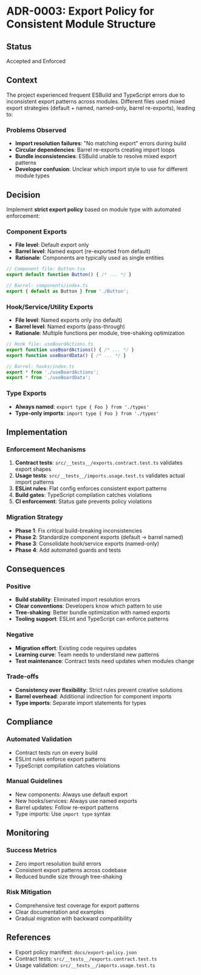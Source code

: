 # ADR-0003: Export Policy for Consistent Module Structure

## Status
Accepted and Enforced

## Context

The project experienced frequent ESBuild and TypeScript errors due to inconsistent export patterns across modules. Different files used mixed export strategies (default + named, named-only, barrel re-exports), leading to:

### Problems Observed
- **Import resolution failures**: "No matching export" errors during build
- **Circular dependencies**: Barrel re-exports creating import loops
- **Bundle inconsistencies**: ESBuild unable to resolve mixed export patterns
- **Developer confusion**: Unclear which import style to use for different module types

## Decision

Implement **strict export policy** based on module type with automated enforcement:

### Component Exports
- **File level**: Default export only
- **Barrel level**: Named export (re-exported from default)
- **Rationale**: Components are typically used as single entities

```typescript
// Component file: Button.tsx
export default function Button() { /* ... */ }

// Barrel: components/index.ts
export { default as Button } from './Button';
```

### Hook/Service/Utility Exports
- **File level**: Named exports only (no default)
- **Barrel level**: Named exports (pass-through)
- **Rationale**: Multiple functions per module, tree-shaking optimization

```typescript
// Hook file: useBoardActions.ts
export function useBoardActions() { /* ... */ }
export function useBoardData() { /* ... */ }

// Barrel: hooks/index.ts
export * from './useBoardActions';
export * from './useBoardData';
```

### Type Exports
- **Always named**: `export type { Foo } from './types'`
- **Type-only imports**: `import type { Foo } from './types'`

## Implementation

### Enforcement Mechanisms
1. **Contract tests**: `src/__tests__/exports.contract.test.ts` validates export shapes
2. **Usage tests**: `src/__tests__/imports.usage.test.ts` validates actual import patterns
3. **ESLint rules**: Flat config enforces consistent export patterns
4. **Build gates**: TypeScript compilation catches violations
5. **CI enforcement**: Status gate prevents policy violations

### Migration Strategy
- **Phase 1**: Fix critical build-breaking inconsistencies
- **Phase 2**: Standardize component exports (default → barrel named)
- **Phase 3**: Consolidate hook/service exports (named-only)
- **Phase 4**: Add automated guards and tests

## Consequences

### Positive
- **Build stability**: Eliminated import resolution errors
- **Clear conventions**: Developers know which pattern to use
- **Tree-shaking**: Better bundle optimization with named exports
- **Tooling support**: ESLint and TypeScript can enforce patterns

### Negative
- **Migration effort**: Existing code requires updates
- **Learning curve**: Team needs to understand new patterns
- **Test maintenance**: Contract tests need updates when modules change

### Trade-offs
- **Consistency over flexibility**: Strict rules prevent creative solutions
- **Barrel overhead**: Additional indirection for component imports
- **Type imports**: Separate import statements for types

## Compliance

### Automated Validation
- Contract tests run on every build
- ESLint rules enforce export patterns
- TypeScript compilation catches violations

### Manual Guidelines
- New components: Always use default export
- New hooks/services: Always use named exports
- Barrel updates: Follow re-export patterns
- Type imports: Use `import type` syntax

## Monitoring

### Success Metrics
- Zero import resolution build errors
- Consistent export patterns across codebase
- Reduced bundle size through tree-shaking

### Risk Mitigation
- Comprehensive test coverage for export patterns
- Clear documentation and examples
- Gradual migration with backward compatibility

## References
- Export policy manifest: `docs/export-policy.json`
- Contract tests: `src/__tests__/exports.contract.test.ts`
- Usage validation: `src/__tests__/imports.usage.test.ts`